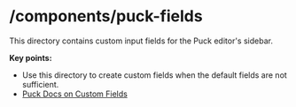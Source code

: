 # /components/puck-fields

This directory contains custom input fields for the Puck editor's sidebar.

**Key points:**

- Use this directory to create custom fields when the default fields are not sufficient.
- [Puck Docs on Custom Fields](https://puckeditor.com/docs/extending-puck/custom-fields)
